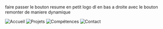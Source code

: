 faire passer le bouton resume en petit logo dl en bas a droite avec le bouton remonter de maniere dynamique

![Accueil](https://github.com/user-attachments/assets/7cc2a193-3ba6-4acd-841e-84788a2c75ee)
![Projets](https://github.com/user-attachments/assets/d5f5bf70-f96a-4fe2-82da-6483f37c2cb1)
![Compétences](https://github.com/user-attachments/assets/b9575094-5c05-4a7f-b3b0-b91be491b723)
![Contact](https://github.com/user-attachments/assets/3b78437d-31df-4b30-8b10-f78af4119e7c)
